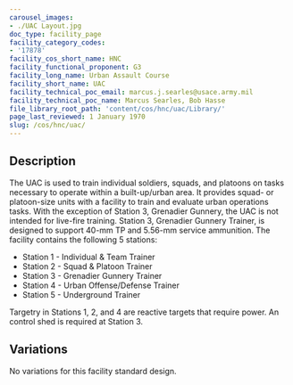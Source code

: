 ```yaml
---
carousel_images:
- ./UAC Layout.jpg
doc_type: facility_page
facility_category_codes:
- '17878'
facility_cos_short_name: HNC
facility_functional_proponent: G3
facility_long_name: Urban Assault Course
facility_short_name: UAC
facility_technical_poc_email: marcus.j.searles@usace.army.mil
facility_technical_poc_name: Marcus Searles, Bob Hasse
file_library_root_path: 'content/cos/hnc/uac/Library/'
page_last_reviewed: 1 January 1970
slug: /cos/hnc/uac/
---
```




## Description

The UAC is used to train individual soldiers, squads, and platoons on tasks necessary to operate within a built-up/urban area. It provides squad- or platoon-size units with a facility to train and evaluate urban operations tasks. With the exception of Station 3, Grenadier Gunnery, the UAC is not intended for live-fire training. Station 3, Grenadier Gunnery Trainer, is designed to support 40-mm TP and 5.56-mm service ammunition. The facility contains the following 5 stations:

- Station 1 - Individual & Team Trainer
- Station 2 - Squad & Platoon Trainer
- Station 3 - Grenadier Gunnery Trainer
- Station 4 - Urban Offense/Defense Trainer
- Station 5 - Underground Trainer

Targetry in Stations 1, 2, and 4 are reactive targets that require power. An control shed is required at Station 3.

## Variations

No variations for this facility standard design.